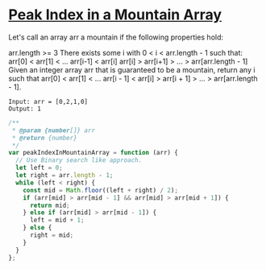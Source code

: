 # [Peak Index in a Mountain Array](https://leetcode.com/problems/peak-index-in-a-mountain-array/)

Let's call an array arr a mountain if the following properties hold:

arr.length >= 3
There exists some i with 0 < i < arr.length - 1 such that:
arr[0] < arr[1] < ... arr[i-1] < arr[i]
arr[i] > arr[i+1] > ... > arr[arr.length - 1]
Given an integer array arr that is guaranteed to be a mountain, return any i such that arr[0] < arr[1] < ... arr[i - 1] < arr[i] > arr[i + 1] > ... > arr[arr.length - 1].

```
Input: arr = [0,2,1,0]
Output: 1
```

```js
/**
 * @param {number[]} arr
 * @return {number}
 */
var peakIndexInMountainArray = function (arr) {
  // Use Binary search like approach.
  let left = 0;
  let right = arr.length - 1;
  while (left < right) {
    const mid = Math.floor((left + right) / 2);
    if (arr[mid] > arr[mid - 1] && arr[mid] > arr[mid + 1]) {
      return mid;
    } else if (arr[mid] > arr[mid - 1]) {
      left = mid + 1;
    } else {
      right = mid;
    }
  }
};
```
